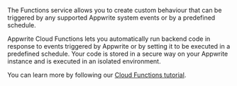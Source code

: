 The Functions service allows you to create custom behaviour that can be triggered by any supported Appwrite system events or by a predefined schedule.

Appwrite Cloud Functions lets you automatically run backend code in response to events triggered by Appwrite or by setting it to be executed in a predefined schedule. Your code is stored in a secure way on your Appwrite instance and is executed in an isolated environment.

You can learn more by following our [Cloud Functions tutorial](/docs/functions).